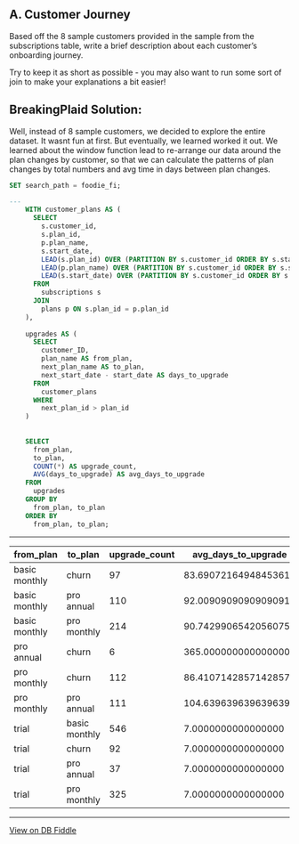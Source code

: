 ## A. Customer Journey
Based off the 8 sample customers provided in the sample from the subscriptions table, write a brief description about each customer’s onboarding journey.

Try to keep it as short as possible - you may also want to run some sort of join to make your explanations a bit easier!

## BreakingPlaid Solution: 

Well, instead of 8 sample customers, we decided to explore the entire dataset. It wasnt fun at first. But eventually, we learned worked it out. We learned about the window function lead to re-arrange our data around the plan changes by customer, so that we can calculate the patterns of plan changes by total numbers and avg time in days between plan changes.



```sql
SET search_path = foodie_fi;

---
    WITH customer_plans AS (
      SELECT 
        s.customer_id,
        s.plan_id,
        p.plan_name,
        s.start_date,
        LEAD(s.plan_id) OVER (PARTITION BY s.customer_id ORDER BY s.start_date) AS next_plan_id,
        LEAD(p.plan_name) OVER (PARTITION BY s.customer_id ORDER BY s.start_date) AS next_plan_name,
        LEAD(s.start_date) OVER (PARTITION BY s.customer_id ORDER BY s.start_date) AS next_start_date
      FROM 
        subscriptions s
      JOIN 
        plans p ON s.plan_id = p.plan_id
    ),
    
    upgrades AS (
      SELECT 
        customer_ID,
      	plan_name AS from_plan,
        next_plan_name AS to_plan,
        next_start_date - start_date AS days_to_upgrade
      FROM 
        customer_plans
      WHERE 
        next_plan_id > plan_id
    )
    
    
    SELECT 
      from_plan,
      to_plan,
      COUNT(*) AS upgrade_count,
      AVG(days_to_upgrade) AS avg_days_to_upgrade
    FROM 
      upgrades
    GROUP BY 
      from_plan, to_plan
    ORDER BY 
      from_plan, to_plan;
```

---
| from_plan     | to_plan       | upgrade_count | avg_days_to_upgrade  |
| ------------- | ------------- | ------------- | -------------------- |
| basic monthly | churn         | 97            | 83.6907216494845361  |
| basic monthly | pro annual    | 110           | 92.0090909090909091  |
| basic monthly | pro monthly   | 214           | 90.7429906542056075  |
| pro annual    | churn         | 6             | 365.0000000000000000 |
| pro monthly   | churn         | 112           | 86.4107142857142857  |
| pro monthly   | pro annual    | 111           | 104.6396396396396396 |
| trial         | basic monthly | 546           | 7.0000000000000000   |
| trial         | churn         | 92            | 7.0000000000000000   |
| trial         | pro annual    | 37            | 7.0000000000000000   |
| trial         | pro monthly   | 325           | 7.0000000000000000   |

---

[View on DB Fiddle](https://www.db-fiddle.com/f/rHJhRrXy5hbVBNJ6F6b9gJ/16)